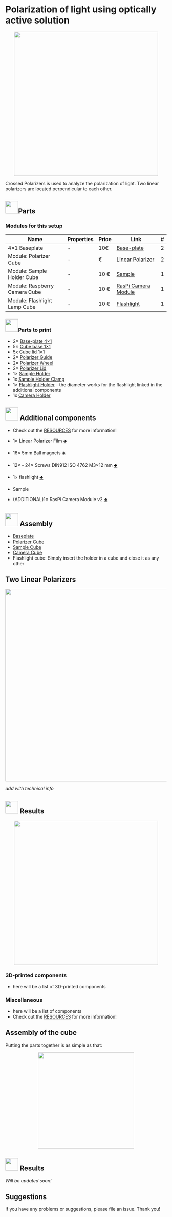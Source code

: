 # Polarization of light using optically active solution

<p align="center">
<img src="./IMAGES/IMAGES\3 polarizers.png"
width="450">
</p>

Crossed Polarizers is used to analyze the polarization of light.
Two linear polarizers are located perpendicular to each other. 

## <img src="./IMAGES/D.png" width="40">Parts

### Modules for this setup

|  Name | Properties  |  Price | Link  | # |
|---|---|---|---|---|
|  4×1 Baseplate | - | 10€  | [Base-plate](../../CAD/ASSEMBLY_Baseplate_v2/)  | 2|
|  Module: Polarizer Cube | -  |  €  | [Linear Polarizer](../../CAD/ASSEMBLY_)  | 2|
|  Module: Sample Holder Cube | -  | 10 €  | [Sample](../../CAD/ASSEMBLY_CUBE_Sample_Holder_v2)  | 1|
|  Module: Raspberry Camera Cube | -  | 10 €  | [RasPi Camera Module](../../CAD/ASSEMBLY_CUBE_)  | 1|
|  Module: Flashlight Lamp Cube | -  | 10 €  | [Flashlight](../../CAD/ASSEMBLY_CUBE_)  | 1|


### <img src="./IMAGES/P.png" width="40">Parts to print

* 2× [Base-plate 4×1](./STL/Assembly_base_4x1.stl)
* 5× [Cube base 1×1](./STL/10_Cube_1x1_v2.stl)
* 5x [Cube lid 1×1](./STL/10_Lid_1x1_v2.stl)
* 2× [Polarizer Guide](./STL/)
* 2× [Polarizer Wheel](./STL/)
* 2× [Polarizer Lid](./STL/)
* 1× [Sample Holder](./STL/ASSEMBLY_CUBE_LED_20_Cube_insert_Sample_holder.stl)
* 1x [Sample Holder Clamp](./STL/ASSEMBLY_CUBE_LED_20_Cube_Insert_Sample_clamp.stl)
* 1× [Flashlight Holder](./STL/20_Cube_Insert_Holder-flashlight_v2.stl) - the diameter works for the flashlight linked in the additional components
* 1x [Camera Holder](./STL/)


## <img src="./IMAGES/B.png" width="40"> Additional components
* Check out the [RESOURCES](../../TUTORIALS/RESOURCES) for more information!
* 1× Linear Polarizer Film [🢂](https://)




* 16× 5mm Ball magnets [🢂](https://www.magnetmax.de/Neodym-Kugelmagnete/Magnetkugel-Kugelmagnet-O-5-0-mm-Neodym-vernickelt-N40-haelt-400-g::158.html)
* 12× - 24× Screws DIN912 ISO 4762 M3×12 mm [🢂](https://eshop.wuerth.de/Zylinderschraube-mit-Innensechskant-SHR-ZYL-ISO4762-88-IS25-A2K-M3X12/00843%20%2012.sku/de/DE/EUR/)
* 1× flashlight [🢂](https://www.pollin.de/p/led-taschenlampe-alu-5-w-cree-led-3xmicro-schwarz-b-ware-535448)
* Sample
* (ADDITIONAL)1× RasPi Camera Module v2 [🢂](https://www.pollin.de/p/led-taschenlampe-alu-5-w-cree-led-3xmicro-schwarz-b-ware-535448)

## <img src="./IMAGES/A.png" width="40"> Assembly

* [Baseplate](../../CAD/ASSEMBLY_Baseplate_v2/)
* [Polarizer Cube](../../CAD/)
* [Sample Cube](../../CAD/ASSEMBLY_CUBE_Sample_Holder_v2/)
* [Camera Cube]()
* Flashlight cube: Simply insert the holder in a cube and close it as any other

## Two Linear Polarizers

<p align="center">
<img src="./IMAGES/crossed polarizer_exp.png" width="600">
</p>

*add with technical info*

## <img src="./IMAGES/E.png" width="40"> Results

<p align="center">
<img src="./IMAGES/crossed_polarizer.gif"
width="450">
</p>











### 3D-printed components
* here will be a list of 3D-printed components

### Miscellaneous
* here will be a list of components
* Check out the [RESOURCES](../../TUTORIALS/RESOURCES) for more information!


## Assembly of the cube
Putting the parts together is as simple as that:
<p align="center">
<img src="./IMAGES/UC2_assembly.png" width="300">
</p>

## <img src="./IMAGES/E.png" width="40"> Results  


*Will be updated soon!*

## Suggestions
If you have any problems or suggestions, please file an issue. Thank you!
